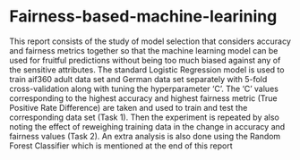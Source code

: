 # Fairness-based-machine-learining
This report consists of
the study of model selection that considers accuracy and
fairness metrics together so that the machine learning model
can be used for fruitful predictions without being too much
biased against any of the sensitive attributes.
The standard Logistic Regression model is used to train
aif360 adult data set and German data set separately
with 5-fold cross-validation along with tuning the hyperparameter
‘C’. The ‘C’ values corresponding to the highest
accuracy and highest fairness metric (True Positive Rate
Difference) are taken and used to train and test the
corresponding data set (Task 1). Then the experiment is
repeated by also noting the effect of reweighing training
data in the change in accuracy and fairness values (Task 2).
An extra analysis is also done using the Random Forest
Classifier which is mentioned at the end of this report
